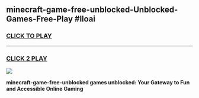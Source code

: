 
## minecraft-game-free-unblocked-Unblocked-Games-Free-Play #lloai
<h3>
<a href="https://us.freeplayer.one?title=minecraft-game-free-unblocked&ref=9M">CLICK TO PLAY</a></h3>
<hr>

<h3>
<a href="https://us.freeplayer.one?title=minecraft-game-free-unblocked&ref=9M">CLICK 2 PLAY</a>
  
</h3>

<a href="https://us.freeplayer.one?title=minecraft-game-free-unblocked&ref=9M"><img src="https://clearcache.store/games.png"></a>


**minecraft-game-free-unblocked games unblocked: Your Gateway to Fun and Accessible Online Gaming**
